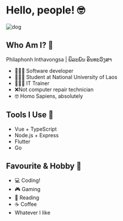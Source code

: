 # Hello, people! 🤓

![dog](https://media.giphy.com/media/RyXVu4ZW454IM/source.gif)

## Who Am I? 🧐

Philaphonh Inthavongsa | ພິລະພົນ ອິນທະວົງສາ

- 👨🏻‍💻 Software developer
- 👨🏻‍🎓 Student at National University of Laos
- 🧑🏻‍🏫 IT Trainer
- ❌Not computer repair technician
- 🤓 Homo Sapiens, absolutely

## Tools I Use 🚀

- Vue + TypeScript
- Node.js + Express
- Flutter
- Go

## Favourite & Hobby 🤔

- 💻 Coding!
- 🎮 Gaming
- 📖 Reading
- ☕️ Coffee
- Whatever I like
